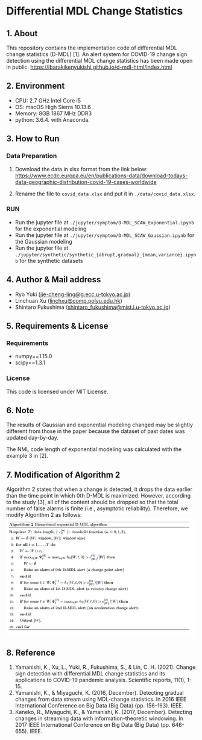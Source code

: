 # Differential MDL Change Statistics

## 1. About
This repository contains the implementation code of differential MDL change statistics (D-MDL) [1].
An alert system for COVID-19 change sign detection using the differential MDL change statistics has been made open in public.
https://ibarakikenyukishi.github.io/d-mdl-html/index.html

## 2. Environment
- CPU: 2.7 GHz Intel Core i5
- OS: macOS High Sierra 10.13.6
- Memory: 8GB 1867 MHz DDR3
- python: 3.6.4. with Anaconda.

## 3. How to Run
### Data Preparation
1. Download the data in xlsx format from the link below:
https://www.ecdc.europa.eu/en/publications-data/download-todays-data-geographic-distribution-covid-19-cases-worldwide

2. Rename the file to `covid_data.xlsx` and put it in `./data/covid_data.xlsx`.

### RUN
- Run the jupyter file at `./jupyter/symptom/D-MDL_SCAW_Exponential.ipynb` for the exponential modeling
- Run the jupyter file at `./jupyter/symptom/D-MDL_SCAW_Gaussian.ipynb` for the Gaussian modeling
- Run the jupyter file at `./jupyter/synthetic/synthetic_{abrupt,gradual}_{mean,variance}.ipynb` for the synthetic datasets

## 4. Author & Mail address
- Ryo Yuki (jie-cheng-ling@g.ecc.u-tokyo.ac.jp)
- Linchuan Xu (linchxu@comp.polyu.edu.hk)
- Shintaro Fukushima (shintaro_fukushima@mist.i.u-tokyo.ac.jp)

## 5. Requirements & License
### Requirements
- numpy==1.15.0
- scipy==1.3.1

### License
This code is licensed under MIT License.

## 6. Note
The results of Gaussian and exponential modeling changed may be slightly different from those in the paper because the dataset of past dates was updated day-by-day.

The NML code length of exponential modeling was calculated with the example 3 in [2].

## 7. Modification of Algorithm 2
Algorithm 2 states that when a change is detected, it drops the data earlier than the time point in which 0th D-MDL is maximized. However, according to the study [3], all of the content should be dropped so that the total number of false alarms is finite (i.e., asymptotic reliability). Therefore, we modify Algorithm 2 as follows:
![modification](modification.png)

## 8. Reference
1. Yamanishi, K., Xu, L., Yuki, R., Fukushima, S., & Lin, C. H. (2021). Change sign detection with differential MDL change statistics and its applications to COVID-19 pandemic analysis. Scientific reports, 11(1), 1-15.
2. Yamanishi, K., & Miyaguchi, K. (2016, December). Detecting gradual changes from data stream using MDL-change statistics. In 2016 IEEE International Conference on Big Data (Big Data) (pp. 156-163). IEEE.
3. Kaneko, R., Miyaguchi, K., & Yamanishi, K. (2017, December). Detecting changes in streaming data with information-theoretic windowing. In 2017 IEEE International Conference on Big Data (Big Data) (pp. 646-655). IEEE.
